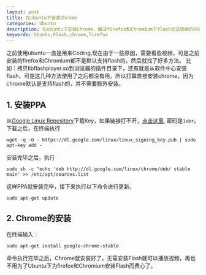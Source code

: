 ```yaml
---
layout: post
title: 在ubuntu下安装Chrome
categories: Ubuntu
description: 在ubuntu下安装Chrome，解决firefox和Chromium下flash无法使用的问题。
keywords: Ubuntu,Flash,chrome,firefox 
---
```


之前使用ubuntu一直是用来Coding,现在由于一些原因，需要看些视频，可是之前安装的firefox和Chromium都不是默认支持flash的，然后就找了好多方法。
比如：拷贝libflashplayer.so到浏览器的插件目录下，还有就是从软件中心安装flash，可是这几种方法使用了之后都没有用。所以打算直接安装chrome，因为
chrome默认是支持flash的，并不需要额外安装。

## 1. 安装PPA

从[Google Linux Repository](http://www.google.com/linuxrepositories/)下载Key，如果链接打不开，[点击这里](https://pan.baidu.com/s/1mhQm0nY),
密码是`1xbr`。
下载之后，在终端执行

`wget -q -O - https://dl.google.com/linux/linux_signing_key.pub | sudo apt-key add -`

安装完毕之后，执行

`sudo sh -c "echo 'deb http://dl.google.com/linux/chrome/deb/ stable main' >> /etc/apt/sources.list`

这样PPA就安装完毕，接下来执行以下命令进行更新。

`sudo apt-get update`

## 2. Chrome的安装

在终端输入：

`sudo apt-get install google-chrome-stable`

命令执行完毕之后，Chrome就安装好了，无需安装Flash就可以播放视频，再也不用为了Ubuntu下为firefox和Chromium安装Flash而费心了。


